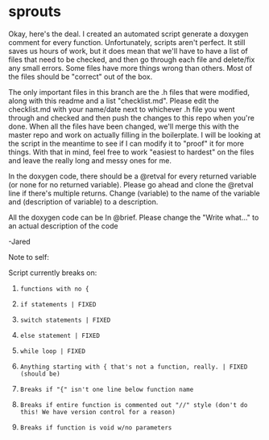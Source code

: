 sprouts
======
Okay, here's the deal. I created an automated script generate a doxygen comment for every function. Unfortunately, scripts aren't perfect. It still saves us hours of work, but it does mean that we'll have to have a list of files that need to be checked, and then go through each file and delete/fix any small errors. Some files have more things wrong than others. Most of the files should be "correct" out of the box.

The only important files in this branch are the .h files that were modified, along with this readme and a list "checklist.md". Please edit the checklist.md with your name/date next to whichever .h file you went through and checked and then push the changes to this repo when you're done. When all the files have been changed, we'll merge this with the master repo and work on actually filling in the boilerplate. I will be looking at the script in the meantime to see if I can modify it to "proof" it for more things. With that in mind, feel free to work "easiest to hardest" on the files and leave the really long and messy ones for me.

In the doxygen code, there should be a @retval for every returned variable (or none for no returned variable). Please go ahead and clone the @retval line if there's multiple returns. Change (variable) to the name of the variable and (description of variable) to a description.

All the doxygen code can be
In @brief. Please change the "Write  what..." to an actual description of the code

-Jared

Note to self:

Script currently breaks on:

1.     functions with no {
1.     if statements | FIXED
1.     switch statements | FIXED
1.     else statement | FIXED
1.     while loop | FIXED
1.     Anything starting with { that's not a function, really. | FIXED (should be)
1.     Breaks if "{" isn't one line below function name
1.     Breaks if entire function is commented out "//" style (don't do this! We have version control for a reason)
1.     Breaks if function is void w/no parameters

